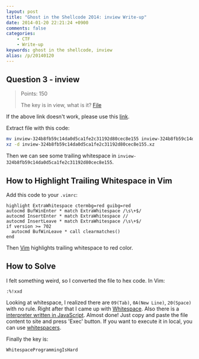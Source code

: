 ```yaml
---
layout: post
title: "Ghost in the Shellcode 2014: inview Write-up"
date: 2014-01-20 22:21:24 +0900
comments: false
categories:
    - CTF
    - Write-up
keywords: ghost in the shellcode, inview
alias: /p/20140120
---
```


## <a id="question-3-inview"></a>Question 3 - inview

> Points: 150
>
> The key is in view, what is it? [File][]

[File]: https://2014.ghostintheshellcode.com/inview-324b8fb59c14da0d5ca1fe2c31192d80cec8e155

If the above link doesn't work, please use this [link][].

[link]: /downloads/2014/01/20/inview-324b8fb59c14da0d5ca1fe2c31192d80cec8e155

Extract file with this code:

``` sh
mv inview-324b8fb59c14da0d5ca1fe2c31192d80cec8e155 inview-324b8fb59c14da0d5ca1fe2c31192d80cec8e155.xz
xz -d inview-324b8fb59c14da0d5ca1fe2c31192d80cec8e155.xz
```

Then we can see some trailing whitespace in `inview-324b8fb59c14da0d5ca1fe2c31192d80cec8e155`.

## <a id="how-to-highlight-trailing-whitespace-in-vim"></a>How to Highlight Trailing Whitespace in Vim

Add this code to your `.vimrc`:

``` vim .vimrc
highlight ExtraWhitespace ctermbg=red guibg=red
autocmd BufWinEnter * match ExtraWhitespace /\s\+$/
autocmd InsertEnter * match ExtraWhitespace //
autocmd InsertLeave * match ExtraWhitespace /\s\+$/
if version >= 702
  autocmd BufWinLeave * call clearmatches()
end
```

Then [Vim] highlights trailing whitespace to red color.

[Vim]: http://www.vim.org

## <a id="how-to-solve"></a>How to Solve

I felt something weird, so I converted the file to hex code. In Vim:

    :%!xxd

Looking at whitespace, I realized there are `09(Tab)`, `0A(New Line)`, `20(Space)` with no rule. Right after that I came up with [Whitespace][]. Also there is a [interpreter written in JavaScript][]. Almost done! Just copy and paste the file content to site and press 'Exec' button. If you want to execute it in local, you can use [whitespacers][].

[Whitespace]: http://compsoc.dur.ac.uk/whitespace/
[interpreter written in JavaScript]: http://ws2js.luilak.net/interpreter.html
[whitespacers]: https://github.com/hostilefork/whitespacers

Finally the key is:

    WhitespaceProgrammingIsHard
